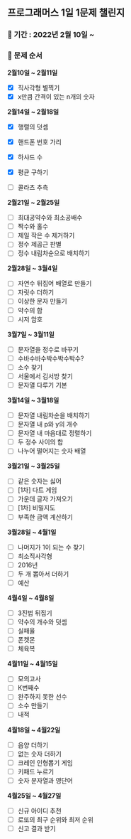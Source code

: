 ## 프로그래머스 1일 1문제 챌린지

### 📆 기간 : 2022년 2월 10일 ~

### 🧿 문제 순서
**2월10일 ~ 2월11일**
- [x] 직사각형 별찍기
- [x] x만큼 간격이 있는 n개의 숫자

**2월14일 ~ 2월18일**
- [x] 행렬의 덧셈
- [x] 핸드폰 번호 가리
- [x] 하샤드 수
- [x] 평균 구하기
- [ ] 콜라츠 추측


**2월21일 ~ 2월25일**
- [ ] 최대공약수와 최소공배수
- [ ] 짝수와 홀수
- [ ] 제일 작은 수 제거하기
- [ ] 정수 제곱근 판별
- [ ] 정수 내림차순으로 배치하기

**2월28일 ~ 3월4일**
- [ ] 자연수 뒤집어 배열로 만들기
- [ ] 자릿수 더하기
- [ ] 이상한 문자 만들기
- [ ] 약수의 합
- [ ] 시저 암호

**3월7일 ~ 3월11일**
- [ ] 문자열을 정수로 바꾸기
- [ ] 수바수바수박수박수박수?
- [ ] 소수 찾기
- [ ] 서울에서 김서방 찾기
- [ ] 문자열 다루기 기본

**3월14일 ~ 3월18일**
- [ ] 문자열 내림차순을 배치하기
- [ ] 문자열 내 p와 y의 개수
- [ ] 문자열 내 마음대로 정렬하기
- [ ] 두 정수 사이의 합
- [ ] 나누어 떨어지는 숫자 배열

**3월21일 ~ 3월25일**
- [ ] 같은 숫자는 싫어
- [ ] [1차] 다트 게임
- [ ] 가운데 글자 가져오기
- [ ] [1차] 비밀지도
- [ ] 부족한 금액 계산하기

**3월28일 ~ 4월1일**
- [ ] 나머지가 1이 되는 수 찾기
- [ ] 최소직사각형
- [ ] 2016년
- [ ] 두 개 뽑아서 더하기
- [ ] 예산

**4월4일 ~ 4월8일**
- [ ] 3진법 뒤집기
- [ ] 약수의 개수와 덧셈
- [ ] 실패율
- [ ] 폰켓몬
- [ ] 체육복

**4월11일 ~ 4월15일**
- [ ] 모의고사
- [ ] K번째수
- [ ] 완주하지 못한 선수
- [ ] 소수 만들기
- [ ] 내적

**4월18일 ~ 4월22일**
- [ ] 음양 더하기
- [ ] 없는 숫자 더하기
- [ ] 크레인 인형뽑기 게임
- [ ] 키패드 누르기
- [ ] 숫자 문자열과 영단어

**4월25일 ~ 4월27일**
- [ ] 신규 아이디 추천
- [ ] 로또의 최구 순위와 최저 순위
- [ ] 신고 결과 받기
